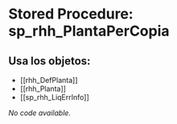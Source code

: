 # Stored Procedure: sp_rhh_PlantaPerCopia

## Usa los objetos:
- [[rhh_DefPlanta]]
- [[rhh_Planta]]
- [[sp_rhh_LiqErrInfo]]

*No code available.*
